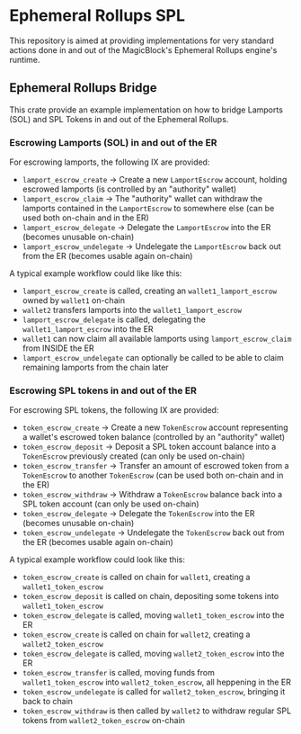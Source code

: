 # Ephemeral Rollups SPL

This repository is aimed at providing implementations for very standard actions done in and out of the MagicBlock's Ephemeral Rollups engine's runtime.

## Ephemeral Rollups Bridge

This crate provide an example implementation on how to bridge Lamports (SOL) and SPL Tokens in and out of the Ephemeral Rollups.

### Escrowing Lamports (SOL) in and out of the ER

For escrowing lamports, the following IX are provided:

 - `lamport_escrow_create` -> Create a new `LamportEscrow` account, holding escrowed lamports (is controlled by an "authority" wallet)
 - `lamport_escrow_claim` -> The "authority" wallet can withdraw the lamports contained in the `LamportEscrow` to somewhere else (can be used both on-chain and in the ER)
 - `lamport_escrow_delegate` -> Delegate the `LamportEscrow` into the ER (becomes unusable on-chain)
 - `lamport_escrow_undelegate` -> Undelegate the `LamportEscrow` back out from the ER (becomes usable again on-chain)

A typical example workflow could like like this:

 - `lamport_escrow_create` is called, creating an `wallet1_lamport_escrow` owned by `wallet1` on-chain
 - `wallet2` transfers lamports into the `wallet1_lamport_escrow`
 - `lamport_escrow_delegate` is called, delegating the `wallet1_lamport_escrow` into the ER
 - `wallet1` can now claim all available lamports using `lamport_escrow_claim` from INSIDE the ER
 - `lamport_escrow_undelegate` can optionally be called to be able to claim remaining lamports from the chain later

### Escrowing SPL tokens in and out of the ER

For escrowing SPL tokens, the following IX are provided:

 - `token_escrow_create` -> Create a new `TokenEscrow` account representing a wallet's escrowed token balance (controlled by an "authority" wallet)
 - `token_escrow_deposit` -> Deposit a SPL token account balance into a `TokenEscrow` previously created (can only be used on-chain)
 - `token_escrow_transfer` -> Transfer an amount of escrowed token from a `TokenEscrow` to another `TokenEscrow` (can be used both on-chain and in the ER)
 - `token_escrow_withdraw` -> Withdraw a `TokenEscrow` balance back into a SPL token account (can only be used on-chain)
 - `token_escrow_delegate` -> Delegate the `TokenEscrow` into the ER (becomes unusable on-chain)
 - `token_escrow_undelegate` -> Undelegate the `TokenEscrow` back out from the ER (becomes usable again on-chain)

A typical example workflow could look like this:

 - `token_escrow_create` is called on chain for `wallet1`, creating a `wallet1_token_escrow`
 - `token_escrow_deposit` is called on chain, depositing some tokens into `wallet1_token_escrow`
 - `token_escrow_delegate` is called, moving `wallet1_token_escrow` into the ER
 - `token_escrow_create` is called on chain for `wallet2`, creating a `wallet2_token_escrow`
 - `token_escrow_delegate` is called, moving `wallet2_token_escrow` into the ER
 - `token_escrow_transfer` is called, moving funds from `wallet1_token_escrow` into `wallet2_token_escrow`, all heppening in the ER
 - `token_escrow_undelegate` is called for `wallet2_token_escrow`, bringing it back to chain
 - `token_escrow_withdraw` is then called by `wallet2` to withdraw regular SPL tokens from `wallet2_token_escrow` on-chain

